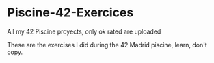 # Piscine-42-Exercices
All my 42 Piscine proyects, only ok rated are uploaded


These are the exercises I did during the 42 Madrid piscine, learn, don't copy.
